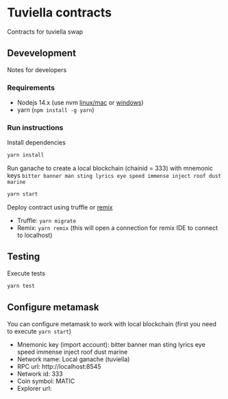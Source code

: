 # Tuviella contracts

Contracts for tuviella swap

## Devevelopment

Notes for developers

### Requirements

- Nodejs 14.x (use nvm [linux/mac](https://github.com/nvm-sh/nvm) or [windows](https://github.com/coreybutler/nvm-windows))
- yarn (`npm install -g yarn`)

### Run instructions

Install dependencies

```bash
yarn install
```

Run ganache to create a local blockchain (chainid = 333) with mnemonic keys `bitter banner man sting lyrics eye speed immense inject roof dust marine`

```bash
yarn start
```

Deploy contract using truffle or [remix](https://remix.ethereum.org)

- Truffle: `yarn migrate`
- Remix: `yarn remix` (this will open a connection for remix IDE to connect to localhost)


## Testing

Execute tests

```bash
yarn test
```

## Configure metamask

You can configure metamask to work with local blockchain (first you need to execute `yarn start`)

- Mnemonic key (import account): bitter banner man sting lyrics eye speed immense inject roof dust marine
- Network name: Local ganache (tuviella)
- RPC url: http://localhost:8545
- Network id: 333
- Coin symbol: MATIC
- Explorer url: <not available>
